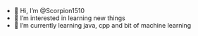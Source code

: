 - 👋 Hi, I’m @Scorpion1510
- 👀 I’m interested in learning new things
- 🌱 I’m currently learning java, cpp and bit of machine learning 

<!---
Scorpion1510/Scorpion1510 is a ✨ special ✨ repository because its `README.md` (this file) appears on your GitHub profile.
You can click the Preview link to take a look at your changes.
--->
